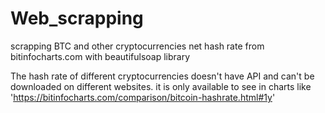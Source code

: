 # Web_scrapping
scrapping BTC and other cryptocurrencies net hash rate from bitinfocharts.com with beautifulsoap library



The hash rate of different cryptocurrencies doesn't have API and can't be downloaded on different websites. it is only available to see in charts like  
'https://bitinfocharts.com/comparison/bitcoin-hashrate.html#1y'

